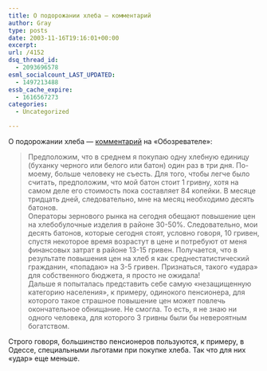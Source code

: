 ```yaml
---
title: О подорожании хлеба — комментарий
author: Gray
type: posts
date: 2003-11-16T19:16:01+00:00
excerpt:
url: /4152
dsq_thread_id:
  - 2093696578
esml_socialcount_LAST_UPDATED:
  - 1497213488
essb_cache_expire:
  - 1616567273
categories:
  - Uncategorized

---
```








О подорожании хлеба &#8212; <a href="http://www.obozrevatel.com.ua/articles/103762.html" target="_blank">комментарий</a> на &#171;Обозревателе&#187;:

> Предположим, что в среднем я покупаю одну хлебную единицу (буханку черного или белого или батон) один раз в три дня. По-моему, больше человеку не съесть. Для того, чтобы легче было считать, предположим, что мой батон стоит 1 гривну, хотя на самом деле его стоимость пока составляет 84 копейки. В месяце тридцать дней, следовательно, мне на месяц необходимо десять батонов.  
> Операторы зернового рынка на сегодня обещают повышение цен на хлебобулочные изделия в районе 30-50%. Следовательно, мои десять батонов, которые сегодня стоят, условно говоря, 10 гривен, спустя некоторое время возрастут в цене и потребуют от меня финансовых затрат в районе 13-15 гривен. Получается, что в результате повышения цен на хлеб я как среднестатистический гражданин, &#171;попадаю&#187; на 3-5 гривен. Признаться, такого &#171;удара&#187; для собственного бюджета, я просто не ожидала!  
> Дальше я попыталась представить себе самую &#171;незащищенную категорию населения&#187;, к примеру, одинокого пенсионера, для которого такое страшное повышение цен может повлечь окончательное обнищание. Не смогла. То есть, я не знаю ни одного человека, для которого 3 гривны были бы невероятным богатством.

Строго говоря, большинство пенсионеров пользуются, к примеру, в Одессе, специальными льготами при покупке хлеба. Так что для них &#171;удар&#187; еще меньше.